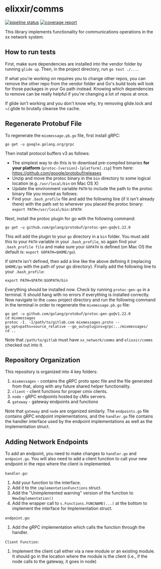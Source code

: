 # elixxir/comms

[![pipeline status](https://gitlab.com/elixxir/comms/badges/master/pipeline.svg)](https://gitlab.com/elixxir/comms/commits/master)
[![coverage report](https://gitlab.com/elixxir/comms/badges/master/coverage.svg)](https://gitlab.com/elixxir/comms/commits/master)

This library implements functionality for communications operations in
the xx network system.

## How to run tests

First, make sure dependencies are installed into the vendor folder by running
`glide up`. Then, in the project directory, run `go test ./...`.

If what you're working on requires you to change other repos, you can remove
the other repo from the vendor folder and Go's build tools will look for those
packages in your Go path instead. Knowing which dependencies to remove can be
really helpful if you're changing a lot of repos at once.

If glide isn't working and you don't know why, try removing glide.lock and
~/.glide to brutally cleanse the cache.

## Regenerate Protobuf File

To regenerate the `mixmessage.pb.go` file, first install gRPC:

`go get -u google.golang.org/grpc`

Then install protocol buffers v3 as follows:
- The simplest way to do this is to download pre-compiled binaries
  **for your platform** (`protoc-[version]-[platform].zip`) from here:
    https://github.com/google/protobuf/releases
- Unzip and move the protoc binary in the `bin` directory to some logical
  location (e.g. `/usr/local/bin` on Mac OS X)
- Update the environment variable `PATH` to include the path to the protoc
  binary file you moved as follows:
- Find your `.bash_profile` file and add the following line (if it isn't
  already there) with the path set to wherever you placed the protoc binary:
  `export PATH=/usr/local/bin:$PATH`

Next, install the protoc plugin for go with the following command:

`go get -u github.com/golang/protobuf/protoc-gen-go@v1.22.0`

This will add the plugin to your `go` directory in a `bin` folder. You
must add this to your `PATH` variable in your `.bash_profile`, so
again find your `.bash_profile file` and make sure your `GOPATH` is
defined (on Mac OS the default is: `export GOPATH=$HOME/go`).

If `GOPATH` isn't defined, then add a line like the above defining it
(replacing `$HOME/go` with the path of your go directory). Finally add
the following line to your `.bash_profile`:

`export PATH=$PATH:$GOPATH/bin`

Everything should be installed now. Check by running `protoc-gen-go`
in a terminal. It should hang with no errors if everything is
installed correctly. Now navigate to the `comms` project directory and
run the following command in the terminal in order to regenerate the
`mixmessage.pb.go` file:

```
go get -u github.com/golang/protobuf/protoc-gen-go@v1.22.0
cd mixmessages
protoc -I. -I/path/to/gitlab.com mixmessages.proto --go_opt=paths=source_relative --go_out=plugins=grpc:../mixmessages/
cd ..
```

Note that `/path/to/gitlab` must have `xx_network/comms` and `elixxir/comms` checked out into it.

## Repository Organization

This repository is organized into 4 key folders:
1. `mixmessages` - contains the gRPC proto spec file and the file generated from
   that, along with any future shared helper functionality.
2. `client` - client functions for proper cmix clients.
3. `node` - gRPC endpoints hosted by cMix servers.
4. `gateway` - gateway endpoints and functions

Note that `gateway` and `node` are organized similarly. The `endpoints.go` file contains
gRPC endpoint implementations, and the `handler.go` file contains the handler interface
used by the endpoint implementations as well as the implementation struct.

## Adding Network Endpoints

To add an endpoint, you need to make changes to `handler.go` and `endpoint.go`. You will
also need to add a client function to call your new endpoint in the repo where the client
is implemented.

`handler.go`:
1. Add your function to the interface.
2. Add it to the `implementationFunctions` struct.
3. Add the "Unimplemented warning" version of the function to `NewImplementation()`
4. Add the wrapper call to `s.Functions.FUNCNAME(...)` at the bottom to implement the 
   interface for Implementation struct.

`endpoint.go`:
1. Add the gRPC implementation which calls the function through the handler.

`Client Function`:
1. Implement the client call either via a new module or an existing module. It should
   go in the location where the module is the client (i.e., if the node calls to the
   gateway, it goes in node)

